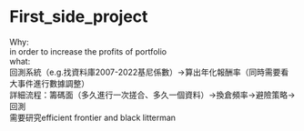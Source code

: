 # First_side_project
Why:  
in order to increase the profits of portfolio  
what:  
回測系統（e.g.找資料庫2007-2022基尼係數）→算出年化報酬率（同時需要看大事件進行數據調整）    
詳細流程：籌碼面（多久進行一次搓合、多久一個資料）→換倉頻率→避險策略→回測  
需要研究efficient frontier and black litterman  
 
